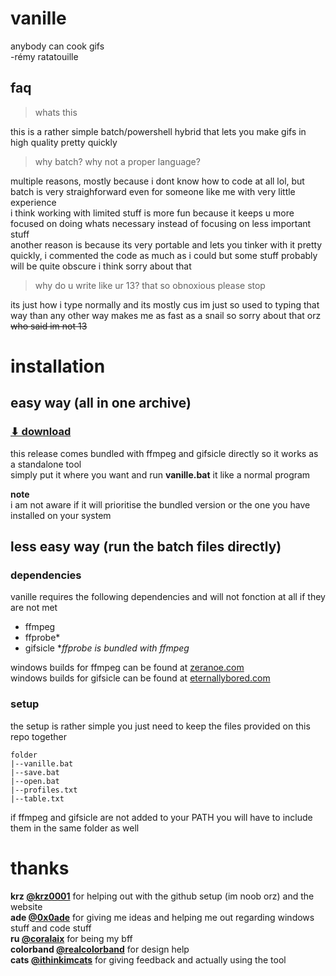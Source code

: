 # vanille
anybody can cook gifs  
-rémy ratatouille

## faq
>whats this

this is a rather simple batch/powershell hybrid that lets you make gifs in high quality pretty quickly

>why batch? why not a proper language?

multiple reasons, mostly because i dont know how to code at all lol, but batch is very straighforward even for someone like me with very little experience  
i think working with limited stuff is more fun because it keeps u more focused on doing whats necessary instead of focusing on less important stuff  
another reason is because its very portable and lets you tinker with it pretty quickly, i commented the code as much as i could but some stuff probably will be quite obscure i think sorry about that

>why do u write like ur 13? that so obnoxious please stop

its just how i type normally and its mostly cus im just so used to typing that way than any other way makes me as fast as a snail so sorry about that orz  
~~who said im not 13~~

# installation 

## easy way (all in one archive)
  
### [⬇︎ download](https://github.com/lazuleri/vanille/releases/latest)

this release comes bundled with ffmpeg and gifsicle directly so it works as a standalone tool  
simply put it where you want and run **vanille.bat** it like a normal program

__note__  
i am not aware if it will prioritise the bundled version or the one you have installed on your system 

## less easy way (run the batch files directly)
### dependencies
vanille requires the following dependencies and will not fonction at all if they are not met

+ ffmpeg
+ ffprobe*
+ gifsicle
\**ffprobe is bundled with ffmpeg*

windows builds for ffmpeg can be found at [zeranoe.com](https://ffmpeg.zeranoe.com/builds/)  
windows builds for gifsicle can be found at [eternallybored.com](https://eternallybored.org/misc/gifsicle/)

### setup
the setup is rather simple  you just need to keep the files provided on this repo together
```
folder
|--vanille.bat
|--save.bat
|--open.bat
|--profiles.txt
|--table.txt
```
if ffmpeg and gifsicle are not added to your PATH you will have to include them in the same folder as well

# thanks
**krz [@krz0001](https://twitter.com/krz0001)** for helping out with the github setup (im noob orz) and the website  
**ade [@0x0ade](https://twitter.com/0x0ade)** for giving me ideas and helping me out regarding windows stuff and code stuff  
**ru [@coralaix](https://twitter.com/coralaix)** for being my bff  
**colorband [@realcolorband](https://twitter.com/realcolorband)** for design help  
**cats [@ithinkimcats](https://twitter.com/ithinkimcats)** for giving feedback and actually using the tool  

